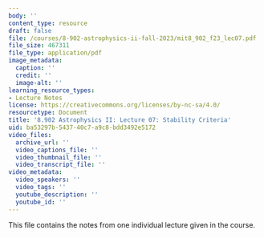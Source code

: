 ```yaml
---
body: ''
content_type: resource
draft: false
file: /courses/8-902-astrophysics-ii-fall-2023/mit8_902_f23_lec07.pdf
file_size: 467311
file_type: application/pdf
image_metadata:
  caption: ''
  credit: ''
  image-alt: ''
learning_resource_types:
- Lecture Notes
license: https://creativecommons.org/licenses/by-nc-sa/4.0/
resourcetype: Document
title: '8.902 Astrophysics II: Lecture 07: Stability Criteria'
uid: ba53297b-5437-40c7-a9c8-bdd3492e5172
video_files:
  archive_url: ''
  video_captions_file: ''
  video_thumbnail_file: ''
  video_transcript_file: ''
video_metadata:
  video_speakers: ''
  video_tags: ''
  youtube_description: ''
  youtube_id: ''
---
```

This file contains the notes from one individual lecture given in the course.